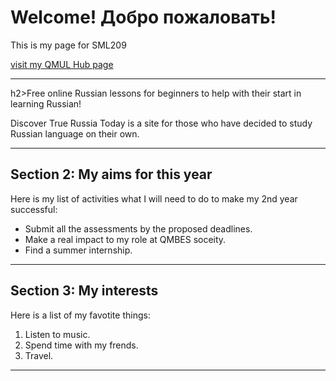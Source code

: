 <h1>Welcome!<span lang="ru"> Добро пожаловать!</span> </h1>
<p>This is my page for SML209</p>
<a href="https://hub.qmlus.qmul.ac.uk/view/view.php?profile=anna-moiseeva&page=sml209-computers-and-languages-2018-anna-moiseeva"> visit my QMUL Hub page</a>
<hr>

h2>Free online Russian lessons for beginners to help with their start in learning Russian!</h2>
<p>Discover True Russia Today is a site for those who have decided to study Russian language on their own.</p>
<hr>

<h2> Section 2: My aims for this year</h2>
<p>Here is my list of activities what I will need to do to make my 2nd year successful:</p>
<ul>
  <li> Submit all the assessments by the proposed deadlines.</li>
  <li> Make a real impact to my role at QMBES soceity.</li>
  <li> Find a summer internship.</li>
</ul>
<hr>
<h2> Section 3: My interests</h2>
<p> Here is a list of my favotite things:</p>
<ol>
  <li>Listen to music.</li>
  <li>Spend time with my frends.</li>
  <li>Travel.</li>
</ol>
<hr>
  
